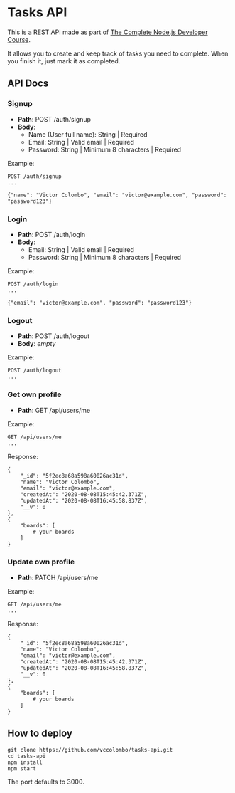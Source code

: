 # Tasks API

This is a REST API made as part of [The Complete Node.js Developer Course](https://www.udemy.com/course/the-complete-nodejs-developer-course-2/).

It allows you to create and keep track of tasks you need to complete. When you finish it, just mark it as completed.

## API Docs

### Signup

- **Path**: POST /auth/signup
- **Body**:
    - Name (User full name): String | Required
    - Email: String | Valid email | Required
    - Password: String | Minimum 8 characters | Required

Example:
```
POST /auth/signup
...

{"name": "Victor Colombo", "email": "victor@example.com", "password": "password123"}
```

### Login

- **Path**: POST /auth/login
- **Body**:
    - Email: String | Valid email | Required
    - Password: String | Minimum 8 characters | Required

Example:
```
POST /auth/login
...

{"email": "victor@example.com", "password": "password123"}
```

### Logout

- **Path**: POST /auth/logout
- **Body**: _empty_

Example:
```
POST /auth/logout
...
```

### Get own profile

- **Path**: GET /api/users/me

Example:
```
GET /api/users/me
...
```

Response:
```
{
    "_id": "5f2ec8a68a598a60026ac31d",
    "name": "Victor Colombo",
    "email": "victor@example.com",
    "createdAt": "2020-08-08T15:45:42.371Z",
    "updatedAt": "2020-08-08T16:45:58.837Z",
    "__v": 0
},
{
    "boards": [
        # your boards
    ]
}
```

### Update own profile

- **Path**: PATCH /api/users/me

Example:
```
GET /api/users/me
...
```

Response:
```
{
    "_id": "5f2ec8a68a598a60026ac31d",
    "name": "Victor Colombo",
    "email": "victor@example.com",
    "createdAt": "2020-08-08T15:45:42.371Z",
    "updatedAt": "2020-08-08T16:45:58.837Z",
    "__v": 0
},
{
    "boards": [
        # your boards
    ]
}
```

## How to deploy

```terminal
git clone https://github.com/vccolombo/tasks-api.git
cd tasks-api
npm install
npm start
```

The port defaults to 3000.